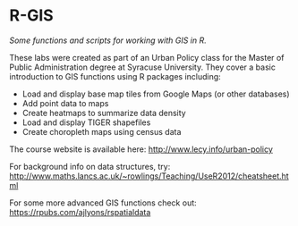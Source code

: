 # R-GIS

*Some functions and scripts for working with GIS in R.*

These labs were created as part of an Urban Policy class for the Master of Public Administration degree at Syracuse University. They cover a basic introduction to GIS functions using R packages including:

* Load and display base map tiles from Google Maps (or other databases)
* Add point data to maps
* Create heatmaps to summarize data density
* Load and display TIGER shapefiles
* Create choropleth maps using census data

The course website is available here:  http://www.lecy.info/urban-policy

For background info on data structures, try: http://www.maths.lancs.ac.uk/~rowlings/Teaching/UseR2012/cheatsheet.html

For some more advanced GIS functions check out: https://rpubs.com/ajlyons/rspatialdata

